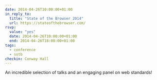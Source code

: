 ```yaml
---
date: 2014-04-26T10:00:00+01:00
in_reply_to:
  title: "State of the Browser 2014"
  url: https://stateofthebrowser.com/
rsvp:
  value: "yes"
  date: 2014-04-26T10:00:00+01:00
  end: 2014-04-26T18:00:00+01:00
tags:
  - conference
  - sotb
checkin: Conway Hall
---
```


An incredible selection of talks and an engaging panel on web standards!
